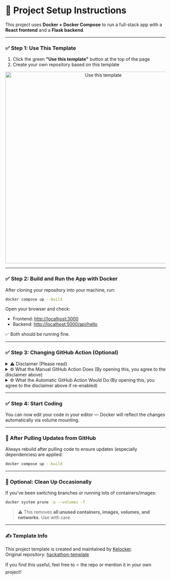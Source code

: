 
# 📘 Project Setup Instructions

This project uses **Docker + Docker Compose** to run a full-stack app with a **React frontend** and a **Flask backend**.

---

### ✅ Step 1: Use This Template

1. Click the green **"Use this template"** button at the top of the page
2. Create your own repository based on this template

<p align="center">
  <img src="https://drive.google.com/uc?export=view&id=1Rq7Jgv8IT8DtmL-SbLFdIRNwLMuqHIgF" alt="Use this template" width="600"/>
</p>


---

### ✅ Step 2: Build and Run the App with Docker

After cloning your repository into your machine, run:

```bash
docker compose up --build
```

Open your browser and check:

- Frontend: [http://localhost:3000](http://localhost:3000)
- Backend: [http://localhost:5000/api/hello](http://localhost:5000/api/hello)

✅ Both should be running fine.

---

### ✅ Step 3: Changing GitHub Action (Optional)

<details>
<summary>⚠️ Disclaimer (Please read)</summary>

This project includes a GitHub Actions workflow set to **manual-only** (`workflow_dispatch`).  
No automated workflows will run during cloning, pushing, or using this template — unless a user explicitly chooses to run them.

If you click **"Run workflow"** or manually enable automatic workflows  
(e.g., by renaming `.github/workflows/docker-composer-autobuild.txt` to `.yml`),  
you are doing so **at your own discretion** and accept full responsibility for any usage, billing, or side effects.

This template is provided as-is. I maintain versioning and structure, but I am **not responsible** for:
- GitHub Actions billing  
- Workflow behavior (e.g., broken Docker builds)  
- Security or compliance of any changes made after using this template

</details>

<details>
<summary>⚙️ What the Manual GitHub Action Does (By opening this, you agree to the disclaimer above)</summary>

When you click **“Run workflow”** in the Actions tab, the workflow:

1. Checks out the current branch  
2. Sets up Docker with BuildKit support  
3. Runs `docker compose build`  
   → This builds the **frontend and backend images** using the `Dockerfile` and `docker-compose.yml`

> ✅ No containers are run  
> ❌ No tests or deployments  
> 🔒 Only builds — safe for checking Docker config


>⚠️ Note: Running this workflow will consume GitHub Actions minutes.
>Please be mindful of usage if you're on a free plan without GitHub Education or Pro benefits.
>Refer to the disclaimer above for more details on usage, responsibility, and billing.

</details>

<details>
<summary>⚙️ What the Automatic GitHub Action Would Do (By opening this, you agree to the disclaimer above if re-enabled)</summary>

If you rename `.github/workflows/docker-composer-autobuild.txt` to `.yml`,  
this workflow will be automatically triggered on:

- ✅ Any `push` to any branch  
- ✅ Any pull request targeting the `main` branch (excluding `.md` or documentation-only changes)

### 🔧 What it does:

Automatically runs on code-related changes (excluding markdown and docs):

1. **Checks out the current branch**  
2. **Sets up Docker with BuildKit support**  
3. **Runs** `docker compose build`  
   → This builds both the **frontend** and **backend** images using the `Dockerfile` and `docker-compose.yml`

### ⚠️ Key Behavior:

- This workflow will **run every time code is pushed or a pull request is opened**
- If the Docker build fails (e.g., due to code errors or misconfigurations), the workflow will **fail**
- This **consumes GitHub Actions minutes**, even if the push is small

> ⚠️ Enable this only if you are confident in your Docker setup  
> and accept the billing and runtime implications of automated workflows.  
>
> 📌 **Refer to the disclaimer above for full details regarding usage responsibility and billing.**

</details>


---


### ✅ Step 4: Start Coding

You can now edit your code in your editor — Docker will reflect the changes automatically via volume mounting.

---

### 🔁 After Pulling Updates from GitHub

Always rebuild after pulling code to ensure updates (especially dependencies) are applied:

```bash
docker compose up --build
```

---

### 🧼 Optional: Clean Up Occasionally

If you’ve been switching branches or running lots of containers/images:

```bash
docker system prune -a --volumes -f
```

> ⚠️ This removes **all unused containers, images, volumes, and networks**. Use with care.



---

### ✍️ Template Info

This project template is created and maintained by [Kelocker](https://github.com/Kelocker).  
Original repository: [hackathon-template](https://github.com/Kelocker/hackathon-template)

If you find this useful, feel free to ⭐ the repo or mention it in your own project!
